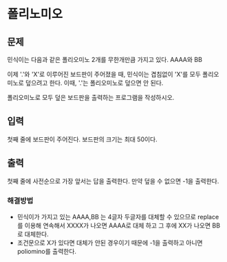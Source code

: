 # 폴리노미오

## 문제

민식이는 다음과 같은 폴리오미노 2개를 무한개만큼 가지고 있다. AAAA와 BB

이제 '.'와 'X'로 이루어진 보드판이 주어졌을 때, 민식이는 겹침없이 'X'를 모두 폴리오미노로 덮으려고 한다. 이때, '.'는 폴리오미노로 덮으면 안 된다.

폴리오미노로 모두 덮은 보드판을 출력하는 프로그램을 작성하시오.

## 입력

첫째 줄에 보드판이 주어진다. 보드판의 크기는 최대 50이다.

## 출력

첫째 줄에 사전순으로 가장 앞서는 답을 출력한다. 만약 덮을 수 없으면 -1을 출력한다.

### 해결방법

- 민식이가 가지고 있는 AAAA,BB 는 4글자 두글자를 대체할 수 있으므로 replace를 이용해 연속해서 XXXX가 나오면 AAAA로 대체 하고 그 후에 XX가 나오면 BB로 대체한다.
- 조건문으로 X가 있다면 대체가 안된 경우이기 때문에 -1을 출력하고 아니면 poliomino를 출력한다. 
